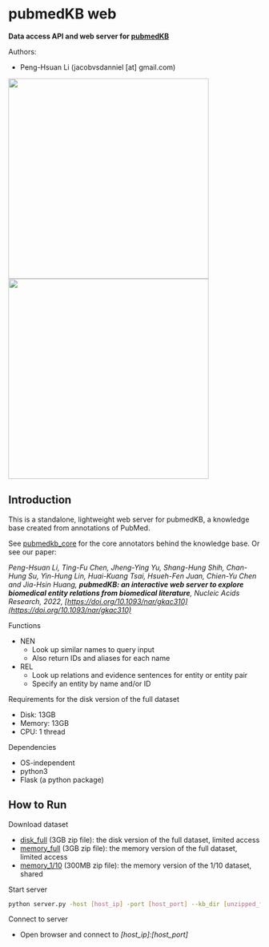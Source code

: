 # pubmedKB web

**Data access API and web server for [pubmedKB](https://github.com/jacobvsdanniel/pubmedkb_core)**

Authors:
- Peng-Hsuan Li (jacobvsdanniel [at] gmail.com)

<!-- ![NEN](https://github.com/jacobvsdanniel/pubmedkb_web/blob/main/image_dir/web_nen.png) -->
<!-- ![REL](https://github.com/jacobvsdanniel/pubmedkb_web/blob/main/image_dir/web_rel.png) -->
<img src="https://github.com/jacobvsdanniel/pubmedkb_web/blob/main/image_dir/web_nen.png" width="400"><img src="https://github.com/jacobvsdanniel/pubmedkb_web/blob/main/image_dir/web_rel.png" width="400">

## Introduction

This is a standalone, lightweight web server for pubmedKB, a knowledge base created from annotations of PubMed.

See [pubmedkb_core](https://github.com/jacobvsdanniel/pubmedkb_core) for the core annotators behind the knowledge base. Or see our paper:

*Peng-Hsuan Li, Ting-Fu Chen, Jheng-Ying Yu, Shang-Hung Shih, Chan-Hung Su, Yin-Hung Lin, Huai-Kuang Tsai, Hsueh-Fen Juan, Chien-Yu Chen and Jia-Hsin Huang, **pubmedKB: an interactive web server to explore biomedical entity relations from biomedical literature**, Nucleic Acids Research, 2022, [https://doi.org/10.1093/nar/gkac310](https://doi.org/10.1093/nar/gkac310)*

Functions
- NEN
  - Look up similar names to query input
  - Also return IDs and aliases for each name
- REL
  - Look up relations and evidence sentences for entity or entity pair
  - Specify an entity by name and/or ID

Requirements for the disk version of the full dataset
  - Disk: 13GB
  - Memory: 13GB
  - CPU: 1 thread

Dependencies
  - OS-independent
  - python3
  - Flask (a python package)

## How to Run

Download dataset
- [disk_full](https://drive.google.com/file/d/1kdFTW3AMX3rCFTvGUUr8qX_-2Emb9bEb/view?usp=sharing) (3GB zip file): the disk version of the full dataset, limited access
- [memory_full](https://drive.google.com/file/d/1Vx1CsIEJTRxUrXuBkc_0lyrj99KfgMqS/view?usp=sharing) (3GB zip file): the memory version of the full dataset, limited access
- [memory_1/10](https://drive.google.com/file/d/1OET8rVc08ccAS8zByK8iB5CP5T4zb7jc/view?usp=sharing) (300MB zip file): the memory version of the 1/10 dataset, shared

Start server
```bash
python server.py -host [host_ip] -port [host_port] --kb_dir [unzipped_folder] --kb_type [disk/memory]
```

Connect to server
- Open browser and connect to *[host_ip]:[host_port]*
